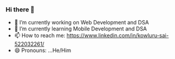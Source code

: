 ### Hi there 👋

<!--
**saikowluru2005/saikowluru2005** is a ✨ _special_ ✨ repository because its `README.md` (this file) appears on your GitHub profile.

Here are some ideas to get you started:
-->
- 🔭 I’m currently working on Web Development and DSA
- 🌱 I’m currently learning Mobile Development and DSA
- 📫 How to reach me: https://www.linkedin.com/in/kowluru-sai-522032261/
- 😄 Pronouns: ...He/Him

